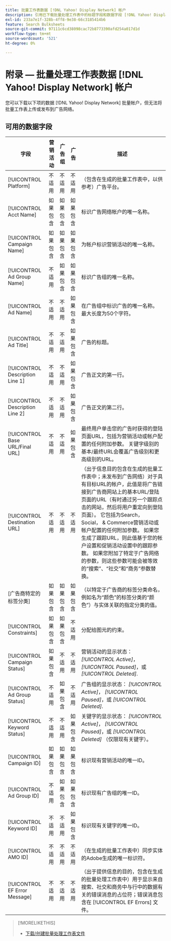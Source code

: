 ```yaml
---
title: 批量工作表数据 [!DNL Yahoo! Display Network] 帐户
description: 引用已下载批量处理工作表中的标题字段和数据字段 [!DNL Yahoo! Display Network] 帐户。
exl-id: 233a7e1f-328b-4ff8-9e38-66c3185414b6
feature: Search Bulksheets
source-git-commit: 97111c6cd38098cac72b8773390afd254a017d1d
workflow-type: tm+mt
source-wordcount: '521'
ht-degree: 0%

---
```


# 附录 — 批量处理工作表数据 [!DNL Yahoo! Display Network] 帐户

<!-- 
[Re-add "Required" to title, file name, and TOC if you add the ability to create/edit campaigns using YDN bulksheets. Then will also need to add more text below, like for the other SEs.]
-->

您可以下载以下项的数据 [!DNL Yahoo! Display Network] 批量帐户，但无法将批量工作表上传或发布到广告网络。

<!-- Hiding because this is probably too long a list to be useful.

## Available header fields

The following example shows data in comma-delimited values. If you're using tab-separated values, then the data looks different.

Platform,Acct Name,Campaign Name,Ad Group Name,Ad Name, Ad Title,Description Line 1,Description Line 2,Base URL/Final URL,Destination URL,[Advertiser-specific Label Classification],Bid Rules,Constraints,Campaign Status,Ad Group Status,Ad Status,Campaign ID,Ad Group ID,Ad ID,AMO ID,EF Error Message

-->

## 可用的数据字段

| 字段 | 营销活动 | 广告组 | 广告 | 描述 |
|----|----|----|----|----|
| [!UICONTROL Platform] | 不适用 | 不适用 | 不适用 | （包含在生成的批量工作表中，以供参考）广告平台。 |
| [!UICONTROL Acct  Name] | 如果包含 | 如果包含 | 如果包含 | 标识广告网络帐户的唯一名称。 |
| [!UICONTROL Campaign Name] | 如果包含 | 如果包含 | 如果包含 | 为帐户标识营销活动的唯一名称。 |
| [!UICONTROL Ad Group Name] | 不适用 | 如果包含 | 如果包含 | 标识广告组的唯一名称。 |
| [!UICONTROL Ad Name] | 不适用 | 不适用 | 如果包含 | 在广告组中标识广告的唯一名称。 最大长度为50个字符。 |
| [!UICONTROL Ad Title] | 不适用 | 不适用 | 如果包含 | 广告的标题。 |
| [!UICONTROL Description Line 1] | 不适用 | 不适用 | 如果包含 | 广告正文的第一行。 |
| [!UICONTROL Description Line 2] | 不适用 | 不适用 | 如果包含 | 广告正文的第二行。 |
| [!UICONTROL Base URL/Final URL] | 不适用 | 不适用 | 如果包含 | 最终用户单击您的广告时获得的登陆页面URL，包括为营销活动或帐户配置的任何附加参数。 关键字级别的基本/最终URL会覆盖广告级别和更高级别的URL。 |
| [!UICONTROL Destination URL] | 不适用 | 不适用 | 不适用 | （出于信息目的包含在生成的批量工作表中；未发布到广告网络）对于具有目标URL的帐户，此值是将广告链接到广告商网站上的基本URL/登陆页面的URL（有时通过另一个跟踪点击的网站，然后将用户重定向到登陆页面）。 它包括为Search， Social， &amp; Commerce营销活动或帐户配置的任何附加参数。 如果您生成了跟踪URL，则此值基于您的帐户设置和促销活动设置中的跟踪参数。 如果您附加了特定于广告网络的参数，则这些参数可能会被等效的“搜索”、“社交”和“商务”参数替换。 |
| \[广告商特定的标签分类\] | 如果包含 | 如果包含 | 如果包含 | （以特定于广告商的标签分类命名，例如名为“颜色”的标签分类的“颜色”）与实体关联的指定分类的值。 |
| [!UICONTROL Constraints] | 如果包含 | 如果包含 | 不适用 | 分配给图元的约束。 |
| [!UICONTROL Campaign Status] | 如果包含 | 不适用 | 不适用 | 营销活动的显示状态： <i>[!UICONTROL Active]</i>， <i>[!UICONTROL Paused]</i>，或 <i>[!UICONTROL Deleted]</i>. |
| [!UICONTROL Ad Group Status] | 不适用 | 如果包含 | 不适用 | 广告组的显示状态： <i>[!UICONTROL Active]</i>， <i>[!UICONTROL Paused]</i>，或 <i>[!UICONTROL Deleted]</i>. |
| [!UICONTROL Keyword Status] | 不适用 | 不适用 | 如果包含 | 关键字的显示状态： <i>[!UICONTROL Active]</i>， <i>[!UICONTROL Paused]</i>，或 <i>[!UICONTROL Deleted]</i> （仅限现有关键字）。 |
| [!UICONTROL Campaign ID] | 如果包含 | 如果包含 | 如果包含 | 标识现有营销活动的唯一ID。 |
| [!UICONTROL Ad Group ID] | 不适用 | 如果包含 | 如果包含 | 标识现有广告组的唯一ID。 |
| [!UICONTROL Keyword ID] | 不适用 | 不适用 | 如果包含 | 标识现有关键字的唯一ID。 |
| [!UICONTROL AMO ID] | 不适用 | 不适用 | 不适用 | （在生成的批量工作表中）同步实体的Adobe生成的唯一标识符。 |
| [!UICONTROL EF Error Message] | 不适用 | 不适用 | 不适用 | （出于提供信息的目的，包含在生成的批量处理工作表中）用于显示来自搜索、社交和商务中与行中的数据有关的错误消息的占位符；错误消息包含在 [!UICONTROL EF Errors] 文件。 |

>[!MORELIKETHIS]
>
>* [下载/创建批量处理工作表文件](../bulksheet-download.md)

